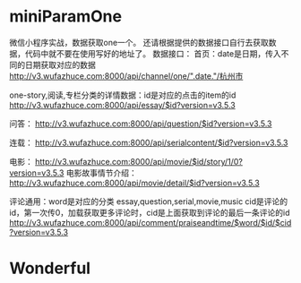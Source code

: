 # miniParamOne
微信小程序实战，数据获取one一个。
还请根据提供的数据接口自行去获取数据，代码中就不要在使用写好的地址了。
数据接口：
首页：date是日期，传入不同的日期获取对应的数据
http://v3.wufazhuce.com:8000/api/channel/one/".date."/杭州市

one-story,阅读,专栏分类的详情数据：id是对应的点击的item的id
http://v3.wufazhuce.com:8000/api/essay/$id?version=v3.5.3

问答：
http://v3.wufazhuce.com:8000/api/question/$id?version=v3.5.3

连载：
http://v3.wufazhuce.com:8000/api/serialcontent/$id?version=v3.5.3

电影：
http://v3.wufazhuce.com:8000/api/movie/$id/story/1/0?version=v3.5.3
电影故事情节介绍：
http://v3.wufazhuce.com:8000/api/movie/detail/$id?version=v3.5.3

评论通用：word是对应的分类 essay,question,serial,movie,music  cid是评论的id，第一次传0，加载获取更多评论时，cid是上面获取到评论的最后一条评论的id
http://v3.wufazhuce.com:8000/api/comment/praiseandtime/$word/$id/$cid?version=v3.5.3
# Wonderful
